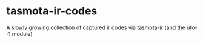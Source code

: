 # tasmota-ir-codes
A slowly growing collection of captured ir codes via tasmota-ir (and the ufo-r1 module)
